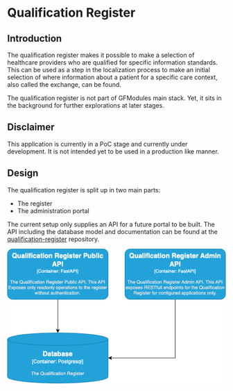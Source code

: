 # Qualification Register

## Introduction

The qualification register makes it possible to make a selection of healthcare providers
who are qualified for specific information standards. This can be used as a step in the
localization process to make an initial selection of where information about a patient
for a specific care context, also called the exchange, can be found.

The qualification register is not part of GFModules main stack. Yet, it sits
in the background for further explorations at later stages.

## Disclaimer

This application is currently in a PoC stage and currently under development.
It is not intended yet to be used in a production like manner.

## Design

The qualification register is split up in two main parts:

- The register
- The administration portal

The current setup only supplies an API for a future portal to be built.
The API including the database model and documentation can be found at the
[qualification-register](https://github.com/minvws/gfmodules-qualification-register-admin-api)
repository.

![alt text](assets/qualification-setup.png "qualification-setup")
